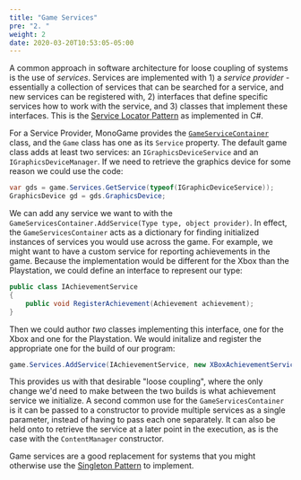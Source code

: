 ```yaml
---
title: "Game Services"
pre: "2. "
weight: 2
date: 2020-03-20T10:53:05-05:00
---
```


A common approach in software architecture for loose coupling of systems is the use of _services_.  Services are implemented with 1) a _service provider_ - essentially a collection of services that can be searched for a service, and new services can be registered with, 2) interfaces that define specific services how to work with the service, and 3) classes that implement these interfaces. This is the [Service Locator Pattern](https://gameprogrammingpatterns.com/service-locator.html) as implemented in C#.

For a Service Provider, MonoGame provides the [`GameServiceContainer`](https://docs.monogame.net/api/Microsoft.Xna.Framework.GameServiceContainer.html) class, and the `Game` class has one as its `Service` property.  The default game class adds at least two services: an `IGraphicsDeviceService` and an `IGraphicsDeviceManager`.  If we need to retrieve the graphics device for some reason we could use the code:

```csharp
var gds = game.Services.GetService(typeof(IGraphicDeviceService));
GraphicsDevice gd = gds.GraphicsDevice;
```

We can add any service we want to with the `GameServicesContainer.AddService(Type type, object provider)`.  In effect, the `GameServicesContainer` acts as a dictionary for finding initialized instances of services you would use across the game.  For example, we might want to have a custom service for reporting achievements in the game.  Because the implementation would be different for the Xbox than the Playstation, we could define an interface to represent our type:

```csharp
public class IAchievementService 
{
    public void RegisterAchievement(Achievement achievement);
}
```

Then we could author _two_ classes implementing this interface, one for the Xbox and one for the Playstation.  We would initalize and register the appropriate one for the build of our program:

```csharp
game.Services.AddService(IAchievementService, new XBoxAchievementService());
```

This provides us with that desirable "loose coupling", where the only change we'd need to make between the two builds is what achievement service we initialize.  A second common use for the `GameServicesContainer` is it can be passed to a constructor to provide multiple services as a single parameter, instead of having to pass each one separately.  It can also be held onto to retrieve the service at a later point in the execution, as is the case with the `ContentManager` constructor.

Game services are a good replacement for systems that you might otherwise use the [Singleton Pattern](https://gameprogrammingpatterns.com/singleton.html) to implement.